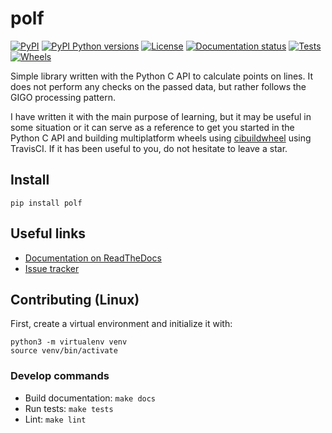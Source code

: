 # polf

[![PyPI][pypi-image]][pypi-link]
[![PyPI Python versions][pypi-versions-image]][pypi-link]
[![License][license-image]][license-link]
[![Documentation status][doc-image]][doc-link]
[![Tests][tests-image]][tests-link]
[![Wheels][wheels-image]][wheels-link]

Simple library written with the Python C API to calculate points on lines.
It does not perform any checks on the passed data, but rather follows the
GIGO processing pattern.

I have written it with the main purpose of learning, but it may be useful in
some situation or it can serve as a reference to get you started in the
Python C API and building multiplatform wheels using
[cibuildwheel][cibuildwheel-link] using TravisCI. If it has been useful to you,
do not hesitate to leave a star.

## Install

```
pip install polf
```

## Useful links

- [Documentation on ReadTheDocs][doc-link]
- [Issue tracker][issue-tracker-link]

## Contributing (Linux)

First, create a virtual environment and initialize it with:

```
python3 -m virtualenv venv
source venv/bin/activate
```

### Develop commands

- Build documentation: `make docs`
- Run tests: `make tests`
- Lint: `make lint`

[pypi-image]: https://img.shields.io/pypi/v/polf
[pypi-link]: https://pypi.org/project/polf/
[pypi-versions-image]: https://img.shields.io/pypi/pyversions/polf?logo=python&logoColor=aaaaaa&labelColor=333333
[license-image]: https://img.shields.io/pypi/l/polf?color=light-green
[license-link]: https://github.com/mondeja/polf/blob/master/LICENSE
[tests-image]: https://github.com/mondeja/cpolf/workflows/tests/badge.svg
[tests-link]: https://github.com/mondeja/cpolf/actions?query=workflow%3Apolf
[doc-image]: https://readthedocs.org/projects/polf/badge/?version=latest
[doc-link]: https://polf.readthedocs.io
[issue-tracker-link]: https://github.com/mondeja/cpolf/issues
[wheels-image]: https://img.shields.io/travis/mondeja/cpolf?label=wheels
[wheels-link]: https://travis-ci.com/github/mondeja/cpolf
[cibuildwheel-link]: https://github.com/joerick/cibuildwheel


